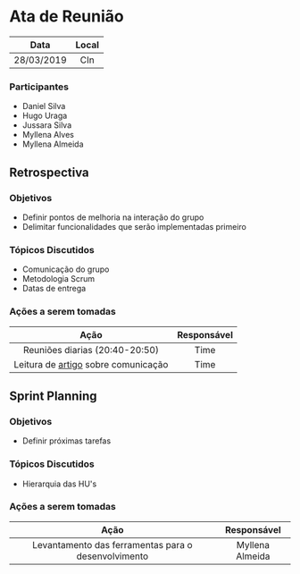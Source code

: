# Ata de Reunião

Data         | Local
:------------: | :-------------:
28/03/2019   |CIn


### Participantes
* Daniel Silva
* Hugo Uraga
* Jussara Silva
* Myllena Alves
* Myllena Almeida

## Retrospectiva 
### Objetivos
* Definir pontos de melhoria na interação do grupo
* Delimitar funcionalidades que serão implementadas primeiro

### Tópicos Discutidos
* Comunicação do grupo
* Metodologia Scrum
* Datas de entrega

### Ações a serem tomadas
Ação                            | Responsável   
:-------------------------------: | :-------------:
Reuniões diarias (20:40-20:50)  |Time
Leitura de [artigo]() sobre comunicação    |Time

## Sprint Planning
### Objetivos
* Definir próximas tarefas

### Tópicos Discutidos
* Hierarquia das HU's

### Ações a serem tomadas
Ação                            | Responsável   
:-------------------------------: | :-------------:
Levantamento das ferramentas para o desenvolvimento | Myllena Almeida 
